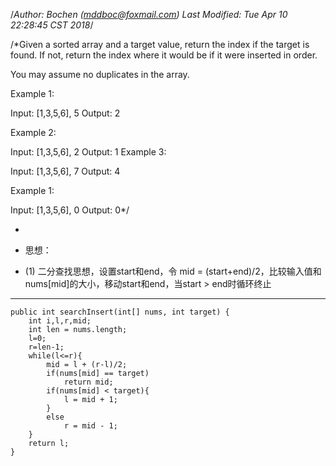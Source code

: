 /*Author: Bochen (mddboc@foxmail.com)
Last Modified: Tue Apr 10 22:28:45 CST 2018*/

/*Given a sorted array and a target value, return the index if the target is found. If not, return the index where it would be if it were inserted in order.

 You may assume no duplicates in the array.

 Example 1:

 Input: [1,3,5,6], 5
 Output: 2
 
 Example 2:

  Input: [1,3,5,6], 2
  Output: 1
  Example 3:

  Input: [1,3,5,6], 7
  Output: 4
 
  Example 1:

  Input: [1,3,5,6], 0
  Output: 0*/


 
* 
* 思想：

* (1) 二分查找思想，设置start和end，令  mid = (start+end)/2，比较输入值和 nums[mid]的大小，移动start和end，当start > end时循环终止

--------


    public int searchInsert(int[] nums, int target) {
        int i,l,r,mid;
        int len = nums.length;
        l=0;
        r=len-1;
        while(l<=r){
            mid = l + (r-l)/2;
            if(nums[mid] == target)
                return mid;
            if(nums[mid] < target){
                l = mid + 1;
            }
            else
                r = mid - 1;
        }
        return l;
    }
